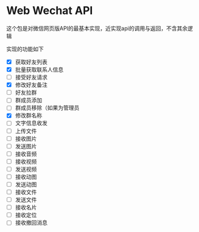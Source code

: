 # Web Wechat API

这个包是对微信网页版API的最基本实现，近实现api的调用与返回，不含其余逻辑

实现的功能如下

- [x] 获取好友列表
- [x] 批量获取联系人信息
- [ ] 接受好友请求
- [x] 修改好友备注
- [ ] 好友拉群
- [ ] 群成员添加
- [ ] 群成员移除（如果为管理员
- [x] 修改群名称
- [ ] 文字信息收发
- [ ] 上传文件
- [ ] 接收图片
- [ ] 发送图片
- [ ] 接收音频
- [ ] 接收视频
- [ ] 发送视频
- [ ] 接收动图
- [ ] 发送动图
- [ ] 接收文件
- [ ] 发送文件
- [ ] 接收名片
- [ ] 接收定位
- [ ] 接收撤回消息
